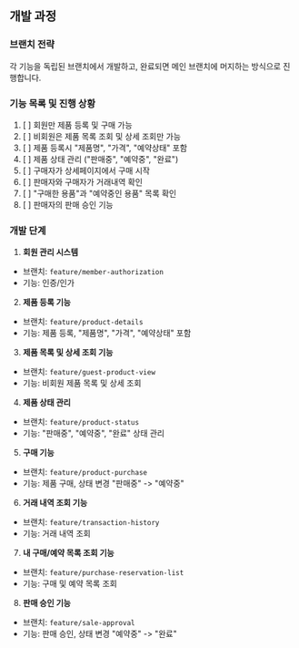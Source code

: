 ## 개발 과정

### 브랜치 전략
각 기능을 독립된 브랜치에서 개발하고, 완료되면 메인 브랜치에 머지하는 방식으로 진행합니다.

### 기능 목록 및 진행 상황
1. [ ] 회원만 제품 등록 및 구매 가능
2. [ ] 비회원은 제품 목록 조회 및 상세 조회만 가능
3. [ ] 제품 등록시 "제품명", "가격", "예약상태" 포함
4. [ ] 제품 상태 관리 ("판매중", "예약중", "완료")
5. [ ] 구매자가 상세페이지에서 구매 시작
6. [ ] 판매자와 구매자가 거래내역 확인
7. [ ] "구매한 용품"과 "예약중인 용품" 목록 확인
8. [ ] 판매자의 판매 승인 기능


### 개발 단계

1. **회원 관리 시스템**
  - 브랜치: `feature/member-authorization`
  - 기능: 인증/인가

2. **제품 등록 기능**
  - 브랜치: `feature/product-details`
  - 기능: 제품 등록, "제품명", "가격", "예약상태" 포함

3. **제품 목록 및 상세 조회 기능**
  - 브랜치: `feature/guest-product-view`
  - 기능: 비회원 제품 목록 및 상세 조회

4. **제품 상태 관리**
  - 브랜치: `feature/product-status`
  - 기능: "판매중", "예약중", "완료" 상태 관리

5. **구매 기능**
  - 브랜치: `feature/product-purchase`
  - 기능: 제품 구매, 상태 변경 "판매중" -> "예약중"

6. **거래 내역 조회 기능**
  - 브랜치: `feature/transaction-history`
  - 기능: 거래 내역 조회

7. **내 구매/예약 목록 조회 기능**
  - 브랜치: `feature/purchase-reservation-list`
  - 기능: 구매 및 예약 목록 조회

8. **판매 승인 기능**
  - 브랜치: `feature/sale-approval`
  - 기능: 판매 승인, 상태 변경 "예약중" -> "완료"